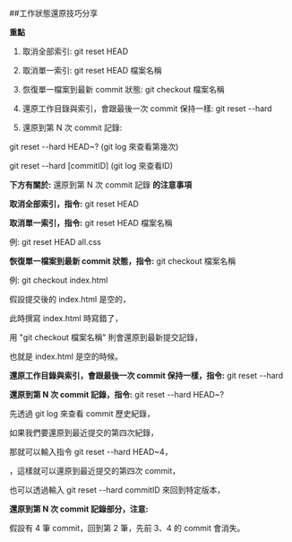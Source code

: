 ##工作狀態還原技巧分享

**重點**
1. 取消全部索引: git reset HEAD

2. 取消單一索引: git reset HEAD 檔案名稱

3. 恢復單一檔案到最新 commit 狀態: git checkout 檔案名稱

4. 還原工作目錄與索引，會跟最後一次 commit 保持一樣: git reset --hard

5. 還原到第 N 次 commit 記錄: 

git reset --hard HEAD~? (git log 來查看第幾次)

git reset --hard [commitID] (git log 來查看ID)

**下方有關於:**  還原到第 N 次 commit 記錄 **的注意事項**


**取消全部索引，指令:**
git reset HEAD

**取消單一索引，指令:**
git reset HEAD 檔案名稱

例: git reset HEAD all.css

**恢復單一檔案到最新 commit 狀態，指令:**
git checkout 檔案名稱

例: git checkout index.html

假設提交後的 index.html 是空的，

此時撰寫 index.html 時寫錯了，

用 "git checkout 檔案名稱" 則會還原到最新提交記錄，

也就是 index.html 是空的時候。

**還原工作目錄與索引，會跟最後一次 commit 保持一樣，指令:**
git reset --hard

**還原到第 N 次 commit 記錄，指令:**
git reset --hard HEAD~?

先透過 git log 來查看 commit 歷史紀錄，

如果我們要還原到最近提交的第四次紀錄，

那就可以輸入指令 git reset --hard HEAD~4，

，這樣就可以還原到最近提交的第四次 commit，

也可以透過輸入 git reset --hard commitID 來回到特定版本，

**還原到第 N 次 commit 記錄部分，注意:**

假設有 4 筆 commit，回到第 2 筆，先前 3、4 的 commit 會消失。